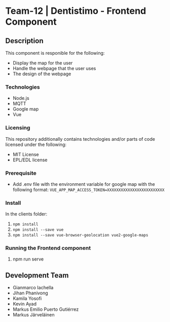 # Team-12 | Dentistimo - Frontend Component  

## Description

This component is responible for the following:

* Display the map for the user
* Handle the webpage that the user uses
* The design of the webpage

### Technologies

* Node.js
* MQTT
* Google map
* Vue


### Licensing

This repository additionally contains technologies and/or parts of code licensed under the following:
* MIT License
* EPL/EDL license

### Prerequisite 

* Add .env file with the environment variable for google map with the following format: 
 ``` VUE_APP_MAP_ACCESS_TOKEN=XXXXXXXXXXXXXXXXXXXXXXXXX ```

### Install

 In the clients folder:
1. ``` npm install ```
2. ``` npm install --save vue ```
3. ``` npm install --save vue-browser-geolocation vue2-google-maps ```

### Running the Frontend component

1. npm run serve 

## Development Team

* Gianmarco Iachella
* Jihan Phanivong
* Kamila Yosofi
* Kevin Ayad
* Markus Emilio Puerto Gutiérrez
* Markus Järveläinen

